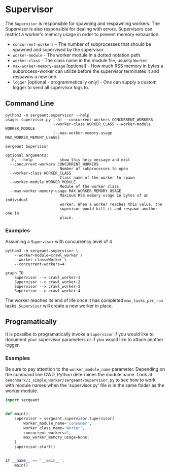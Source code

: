 # Supervisor

The `Supervisor` is responsible for spawning and respawning workers. The Supervisor is also responsible for dealing with errors. Supervisors can restrict a worker's memory usage in order to prevent memory exhaustion.

- `concurrent-workers` - The number of subprocesses that should be spawned and supervised by the supervisor.
- `worker-module` - The worker module in a dotted notation path.
- `worker-class` - The class name in the module file, usually `Worker`.
- `max-worker-memory-usage` [optional] - How much RSS memory in bytes a subprocess-worker can utilize before the supervisor terminates it and respawns a new one.
- `logger` [optional - programmatically only] - One can supply a custom logger to send all supervisor logs to.


## Command Line

```shell
python3 -m sergeant.supervisor --help
usage: supervisor.py [-h] --concurrent-workers CONCURRENT_WORKERS
                     --worker-class WORKER_CLASS --worker-module WORKER_MODULE
                     [--max-worker-memory-usage MAX_WORKER_MEMORY_USAGE]

Sergeant Supervisor

optional arguments:
  -h, --help            show this help message and exit
  --concurrent-workers CONCURRENT_WORKERS
                        Number of subprocesses to open
  --worker-class WORKER_CLASS
                        Class name of the worker to spawn
  --worker-module WORKER_MODULE
                        Module of the worker class
  --max-worker-memory-usage MAX_WORKER_MEMORY_USAGE
                        Maximum RSS memory usage in bytes of an individual
                        worker. When a worker reaches this value, the
                        supevisor would kill it and respawn another one in
                        place.

```


### Examples

Assuming a `Supervisor` with concurrency level of 4
```shell
python3 -m sergeant.supervisor \
    --worker-module=crawl_worker \
    --worker-class=Worker \
    --concurrent-workers=4
```

```mermaid
graph TD
    Supervisor --> crawl_worker-1
    Supervisor --> crawl_worker-2
    Supervisor --> crawl_worker-3
    Supervisor --> crawl_worker-4
```

The worker reaches its end of life once it has completed `max_tasks_per_run` tasks. `Supervisor` will create a new worker in place.


## Programatically

It is possilbe to programatically invoke a `Supervisor` if you would like to document your supervisor parameters or if you would like to attach another logger.


### Examples

Be sure to pay attention to the `worker_module_name` parameter. Depending on the command line CWD, Python determines the module name. Look at `benchmark/1_simple_worker/sergeant/supervisor.py` to see how to work with module names when the 'supervisor.py' file is in the same folder as the worker module.

```python
import sergeant


def main():
    supervisor = sergeant.supervisor.Supervisor(
        worker_module_name='consumer',
        worker_class_name='Worker',
        concurrent_workers=1,
        max_worker_memory_usage=None,
    )
    supervisor.start()


if __name__ == '__main__':
    main()
```
